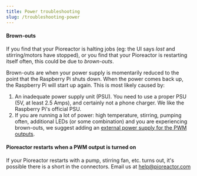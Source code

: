 ```yaml
---
title: Power troubleshooting
slug: /troubleshooting-power
---
```


#### Brown-outs

If you find that your Pioreactor is halting jobs (eg: the UI says _lost_ and stirring/motors have stopped), or you find that your Pioreactor is restarting itself often, this could be due to _brown-outs_.

Brown-outs are when your power supply is momentarily reduced to the point that the Raspberry Pi shuts down. When the power comes back up, the Raspberry Pi will start up again. This is most likely caused by:


1. An inadequate power supply unit (PSU). You need to use a proper PSU (5V, at least 2.5 Amps), and certainly not a phone charger. We like the Raspberry Pi's official PSU.
2. If you are running a lot of power: high temperature, stirring, pumping often, additional LEDs (or some combination) and you are experiencing brown-outs, we suggest adding an [external power supply for the PWM outputs](https://docs.pioreactor.com/user-guide/external-power).


#### Pioreactor restarts when a PWM output is turned on

If your Pioreactor restarts with a pump, stirring fan, etc. turns out, it's possible there is a short in the connectors. Email us at help@pioreactor.com
